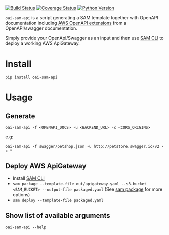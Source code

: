 [![Build Status](https://travis-ci.com/fulder/openapi-to-aws-apigateway.svg?branch=master)](https://travis-ci.com/fulder/openapi-to-aws-apigateway)
[![Coverage Status](https://coveralls.io/repos/github/fulder/openapi-to-aws-apigateway/badge.svg?branch=master)](https://coveralls.io/github/fulder/openapi-to-aws-apigateway?branch=master)
[![Python Version](https://img.shields.io/badge/python-2.7%2C3.3%2B-blue.svg)](https://www.python.org/)

`oai-sam-api` is a script generating a SAM template together with OpenAPI documentation including [AWS OpenAPI extensions](https://docs.aws.amazon.com/en_pv/apigateway/latest/developerguide/api-gateway-swagger-extensions.html) from a OpenAPI/swagger documentation.

Simply provide your OpenApi/Swagger as an input and then use [SAM CLI](https://docs.aws.amazon.com/en_pv/serverless-application-model/latest/developerguide/serverless-sam-cli-install.html) to deploy a working AWS ApiGateway.  

# Install

`pip install oai-sam-api`

# Usage

## Generate
`oai-sam-api -f <OPENAPI_DOCS> -u <BACKEND_URL> -c <CORS_ORIGINS>`

e.g:

`oai-sam-api -f swagger/petshop.json -u http://petstore.swagger.io/v2 -c *`

## Deploy AWS ApiGateway

* Install [SAM CLI](https://docs.aws.amazon.com/en_pv/serverless-application-model/latest/developerguide/serverless-sam-cli-install.html)
* `sam package --template-file out/apigateway.yaml --s3-bucket <SAM_BUCKET> --output-file packaged.yaml` (See [sam package](https://docs.aws.amazon.com/serverless-application-model/latest/developerguide/sam-cli-command-reference-sam-package.html) for more options)
* `sam deploy --template-file packaged.yaml`

## Show list of available arguments
`oai-sam-api --help`